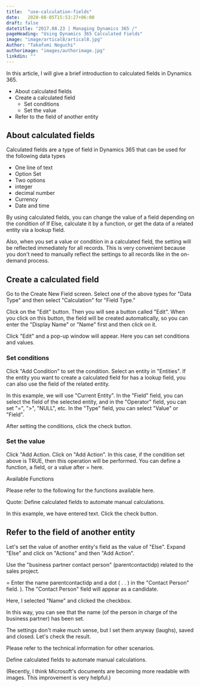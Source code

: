 ```yaml
---
title:  "use-calculation-fields"
date:   2020-08-05T15:53:27+06:00
draft: false
datetitle: "2017.08.23 | Managing Dynamics 365 /"
pageHeading: "Using Dynamics 365 Calculated Fields"
image: "image/artical8/artical8.jpg"
Author: "Takafumi Noguchi"
authorimage: "images/authorimage.jpg"
linkdin: ""
---
```

<!-- Intro  -->
In this article, I will give a brief introduction to calculated fields in Dynamics 365.


<!-- Table Of content -->
* About calculated fields
* Create a calculated field
  * Set conditions
  * Set the value
* Refer to the field of another entity

## About calculated fields
Calculated fields are a type of field in Dynamics 365 that can be used for the following data types
* One line of text
* Option Set
* Two options
* integer
* decimal number
* Currency
* Date and time

By using calculated fields, you can change the value of a field depending on the condition of If Else, calculate it by a function, or get the data of a related entity via a lookup field.

Also, when you set a value or condition in a calculated field, the setting will be reflected immediately for all records. This is very convenient because you don't need to manually reflect the settings to all records like in the on-demand process.

## Create a calculated field
Go to the Create New Field screen. Select one of the above types for "Data Type" and then select "Calculation" for "Field Type."

Click on the "Edit" button. Then you will see a button called "Edit". When you click on this button, the field will be created automatically, so you can enter the "Display Name" or "Name" first and then click on it.
<!-- Image= calcu01.png -->

Click "Edit" and a pop-up window will appear. Here you can set conditions and values.
<!-- Image= calcu02.png -->

### Set conditions
Click "Add Condition" to set the condition. Select an entity in "Entities". If the entity you want to create a calculated field for has a lookup field, you can also use the field of the related entity.
<!-- Image= calcu03.png -->

In this example, we will use "Current Entity". In the "Field" field, you can select the field of the selected entity, and in the "Operator" field, you can set "=", ">", "NULL", etc. In the "Type" field, you can select "Value" or "Field".
<!-- Image= calcu04.png -->

After setting the conditions, click the check button.
<!-- Image= calcu05.png -->

### Set the value
Click "Add Action. Click on "Add Action". In this case, if the condition set above is TRUE, then this operation will be performed. You can define a function, a field, or a value after = here.
<!-- Image= calcu06.png -->

Available Functions

Please refer to the following for the functions available here.
<!-- Image= calcu07.png -->

Quote: Define calculated fields to automate manual calculations.

In this example, we have entered text. Click the check button.
<!-- Image= calcu08.png -->

## Refer to the field of another entity
Let's set the value of another entity's field as the value of "Else". Expand "Else" and click on "Actions" and then "Add Action".
<!-- Image= calcu09.png -->

Use the "business partner contact person" (parentcontactidp) related to the sales project.
<!-- Image= calcu10.png -->

= Enter the name parentcontactidp and a dot ( . . ) in the "Contact Person" field. ). The "Contact Person" field will appear as a candidate.
<!-- Image= calcu11.png -->

Here, I selected "Name" and clicked the checkbox.
<!-- Image= calcu12.png -->

In this way, you can see that the name (of the person in charge of the business partner) has been set.
<!-- Image= calcu13.png -->

The settings don't make much sense, but I set them anyway (laughs), saved and closed. Let's check the result.
<!-- Image= calcu15.png -->

Please refer to the technical information for other scenarios.

Define calculated fields to automate manual calculations.

(Recently, I think Microsoft's documents are becoming more readable with images. This improvement is very helpful.)